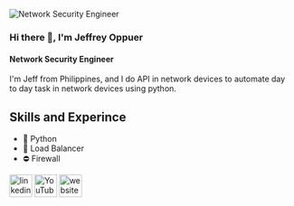 ![Network Security Engineer](https://dijkstra845412766.files.wordpress.com/2020/07/cropped-bb1e0e5b6cb8983895046f37ff8e1347.png)

### Hi there 👋, I'm Jeffrey Oppuer
#### Network Security Engineer

I'm Jeff from Philippines, and I do API in network devices to automate day to day task in network devices using python.

## Skills and Experince
* 🐍 Python
* 🔀 Load Balancer
* ⛔ Firewall

[<img src='https://cdn.jsdelivr.net/npm/simple-icons@3.0.1/icons/linkedin.svg' alt='linkedin' height='40'>](https://www.linkedin.com/in/https://www.linkedin.com/in/jeffrey-oppuer-636478165//)  [<img src='https://cdn.jsdelivr.net/npm/simple-icons@3.0.1/icons/youtube.svg' alt='YouTube' height='40'>](https://www.youtube.com/channel/https://www.youtube.com/@jeffreyoppuer7485/videos)  [<img src='https://cdn.jsdelivr.net/npm/simple-icons@3.0.1/icons/icloud.svg' alt='website' height='40'>]([https://wordpress.com/view/dijkstra845412766.wordpress.com](https://dijkstra845412766.files.wordpress.com/2023/11/picture1.png?w=1024)https://dijkstra845412766.files.wordpress.com/2023/11/picture1.png?w=1024)
